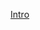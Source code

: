 





[Intro](https://github.com/user-attachments/assets/419d1bd9-c561-46f7-b7f5-c85e39fe95d3)






